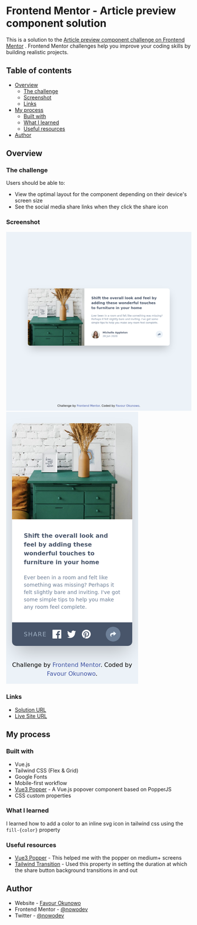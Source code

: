 # Frontend Mentor - Article preview component solution

This is a solution to
the [Article preview component challenge on Frontend Mentor](https://www.frontendmentor.io/challenges/article-preview-component-dYBN_pYFT)
. Frontend Mentor challenges help you improve your coding skills by building realistic projects.

## Table of contents

- [Overview](#overview)
  - [The challenge](#the-challenge)
  - [Screenshot](#screenshot)
  - [Links](#links)
- [My process](#my-process)
  - [Built with](#built-with)
  - [What I learned](#what-i-learned)
  - [Useful resources](#useful-resources)
- [Author](#author)

## Overview

### The challenge

Users should be able to:

- View the optimal layout for the component depending on their device's screen size
- See the social media share links when they click the share icon

### Screenshot

![Image](../../../assets/screenshots/article.png)
![Image](../../../assets/screenshots/article-1.png)

### Links

- [Solution URL](https://github.com/nowodev/pages/tree/main/src/Pages/Challenges/Article_Preview_Card)
- [Live Site URL](https://pages-nowodev.netlify.app/challenges/article-preview)

## My process

### Built with

- Vue.js
- Tailwind CSS (Flex & Grid)
- Google Fonts
- Mobile-first workflow
- [Vue3 Popper](https://github.com/valgeirb/vue3-popper) - A Vue.js popover component based on PopperJS
- CSS custom properties

### What I learned

I learned how to add a color to an inline svg icon in tailwind css using the `fill-{color}` property

### Useful resources

- [Vue3 Popper](https://github.com/valgeirb/vue3-popper) - This helped me with the popper on medium+ screens
- [Tailwind Transition](https://tailwindcss.com/docs/transition-duration) - Used this property in setting the duration
  at which the share button background transitions in and out

## Author

- Website - [Favour Okunowo](https://www.nowodev.netlify.app)
- Frontend Mentor - [@nowodev](https://www.frontendmentor.io/profile/nowodev)
- Twitter - [@nowodev](https://www.twitter.com/nowodev)
